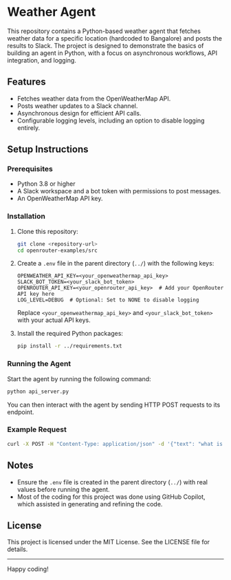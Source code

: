 # Weather Agent

This repository contains a Python-based weather agent that fetches weather data for a specific location (hardcoded to Bangalore) and posts the results to Slack. The project is designed to demonstrate the basics of building an agent in Python, with a focus on asynchronous workflows, API integration, and logging.

## Features
- Fetches weather data from the OpenWeatherMap API.
- Posts weather updates to a Slack channel.
- Asynchronous design for efficient API calls.
- Configurable logging levels, including an option to disable logging entirely.

## Setup Instructions

### Prerequisites
- Python 3.8 or higher
- A Slack workspace and a bot token with permissions to post messages.
- An OpenWeatherMap API key.

### Installation
1. Clone this repository:
   ```bash
   git clone <repository-url>
   cd openrouter-examples/src
   ```

2. Create a `.env` file in the parent directory (`../`) with the following keys:
   ```
   OPENWEATHER_API_KEY=<your_openweathermap_api_key>
   SLACK_BOT_TOKEN=<your_slack_bot_token>
   OPENROUTER_API_KEY=<your_openrouter_api_key>  # Add your OpenRouter API key here
   LOG_LEVEL=DEBUG  # Optional: Set to NONE to disable logging
   ```
   Replace `<your_openweathermap_api_key>` and `<your_slack_bot_token>` with your actual API keys.

3. Install the required Python packages:
   ```bash
   pip install -r ../requirements.txt
   ```

### Running the Agent
Start the agent by running the following command:
```bash
python api_server.py
```

You can then interact with the agent by sending HTTP POST requests to its endpoint.

### Example Request
```bash
curl -X POST -H "Content-Type: application/json" -d '{"text": "what is bangalore weather looking like"}' http://127.0.0.1:8000/ask
```

## Notes
- Ensure the `.env` file is created in the parent directory (`../`) with real values before running the agent.
- Most of the coding for this project was done using GitHub Copilot, which assisted in generating and refining the code.

## License
This project is licensed under the MIT License. See the LICENSE file for details.

---

Happy coding!
